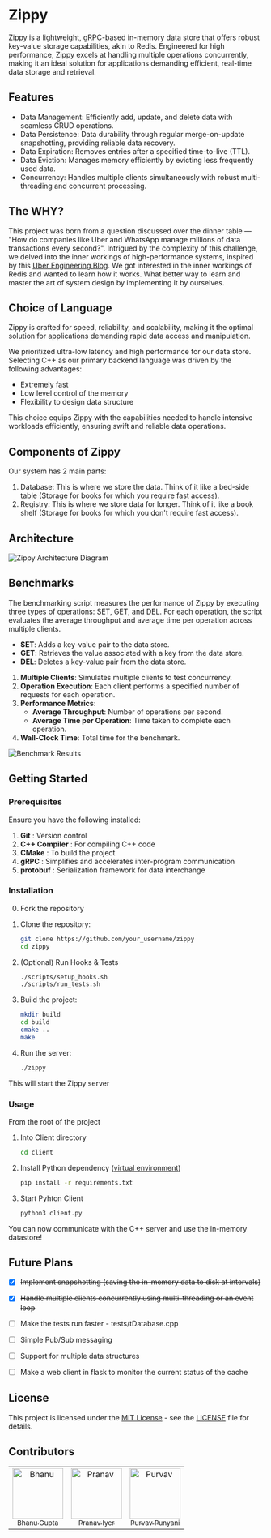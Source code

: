 # Zippy

Zippy is a lightweight, gRPC-based in-memory data store that offers robust key-value storage capabilities, akin to Redis. Engineered for high performance, Zippy excels at handling multiple operations concurrently, making it an ideal solution for applications demanding efficient, real-time data storage and retrieval.

## Features

- Data Management: Efficiently add, update, and delete data with seamless CRUD operations.
- Data Persistence: Data durability through regular merge-on-update snapshotting, providing reliable data recovery.
- Data Expiration: Removes entries after a specified time-to-live (TTL).
- Data Eviction: Manages memory efficiently by evicting less frequently used data.
- Concurrency: Handles multiple clients simultaneously with robust multi-threading and concurrent processing.

## The WHY?

This project was born from a question discussed over the dinner table — "How do companies like Uber and WhatsApp manage millions of data transactions every second?". Intrigued by the complexity of this challenge, we delved into the inner workings of high-performance systems, inspired by this [Uber Engineering Blog](https://www.uber.com/blog/how-uber-serves-over-40-million-reads-per-second-using-an-integrated-cache/). We got interested in the inner workings of Redis and wanted to learn how it works. What better way to learn and master the art of system design by implementing it by ourselves. 


## Choice of Language

Zippy is crafted for speed, reliability, and scalability, making it the optimal solution for applications demanding rapid data access and manipulation.

We prioritized ultra-low latency and high performance for our data store. Selecting C++ as our primary backend language was driven by the following advantages:

- Extremely fast
- Low level control of the memory
- Flexibility to design data structure

This choice equips Zippy with the capabilities needed to handle intensive workloads efficiently, ensuring swift and reliable data operations.

## Components of Zippy

Our system has 2 main parts:

1. Database: This is where we store the data. Think of it like a bed-side table (Storage for books for which you require fast access).
2. Registry: This is where we store data for longer. Think of it like a book shelf (Storage for books for which you don't require fast access).

## Architecture

![Zippy Architecture Diagram](https://github.com/bhngupta/zippy/blob/main/misc/zippy-arch.png?raw=true)

## Benchmarks 

The benchmarking script measures the performance of Zippy by executing three types of operations: SET, GET, and DEL. For each operation, the script evaluates the average throughput and average time per operation across multiple clients.

- **SET**: Adds a key-value pair to the data store.
- **GET**: Retrieves the value associated with a key from the data store.
- **DEL**: Deletes a key-value pair from the data store.

1. **Multiple Clients**: Simulates multiple clients to test concurrency.
2. **Operation Execution**: Each client performs a specified number of requests for each operation.
3. **Performance Metrics**:
    - **Average Throughput**: Number of operations per second.
    - **Average Time per Operation**: Time taken to complete each operation.
4. **Wall-Clock Time**: Total time for the benchmark.

![Benchmark Results](https://github.com/bhngupta/zippy/blob/main/misc/benchmarks.png?raw=true)

## Getting Started

### Prerequisites

Ensure you have the following installed:

1. **Git** : Version control
2. **C++ Compiler** : For compiling C++ code
3. **CMake** : To build the project
4. **gRPC** : Simplifies and accelerates inter-program communication
5. **protobuf** : Serialization framework for data interchange

### Installation

0. Fork the repository

1. Clone the repository:

   ```bash
   git clone https://github.com/your_username/zippy
   cd zippy
   ```

2. (Optional) Run Hooks & Tests

   ```bash
   ./scripts/setup_hooks.sh
   ./scripts/run_tests.sh
   ```


3. Build the project:

   ```bash
   mkdir build
   cd build
   cmake ..
   make
   ```

4. Run the server:

   ```bash
   ./zippy
   ```

This will start the Zippy server

### Usage 

From the root of the project

1. Into Client directory

   ```bash
   cd client
   ```

2. Install Python dependency ([virtual environment](https://docs.python.org/3/library/venv.html))

   ```bash
   pip install -r requirements.txt
   ```

3. Start Pyhton Client

   ```bash
   python3 client.py
   ```

You can now communicate with the C++ server and use the in-memory datastore!

## Future Plans

- [x] ~~Implement snapshotting (saving the in-memory data to disk at intervals)~~
- [x] ~~Handle multiple clients concurrently using multi-threading or an event loop~~ 
- [ ] Make the tests run faster - tests/tDatabase.cpp 
- [ ] Simple Pub/Sub messaging 
- [ ] Support for multiple data structures
- [ ] Make a web client in flask to monitor the current status of the cache


## License

This project is licensed under the [MIT License](https://opensource.org/license/MIT) - see the [LICENSE](https://github.com/bhngupta/zippy/blob/main/LICENSE) file for details.

## Contributors

<table>
	<tbody>
		<tr>
         <td align="center">
             <a href="https://github.com/bhngupta" >
                 <img src="https://avatars.githubusercontent.com/u/44861163?v=4" width="100;" alt="Bhanu"/>
                 <br />
                 <sub>Bhanu Gupta</sub>
             </a>
         </td>
         <td align="center">
             <a href="https://github.com/PranavN1234">
                 <img src="https://avatars.githubusercontent.com/u/44135759?v=4" width="100;" alt="Pranav"/>
                 <br />
                 <sub >Pranav Iyer</sub>
             </a>
         </td>
         <td align="center">
             <a href="https://github.com/Purvav0511">
                 <img src="https://avatars.githubusercontent.com/u/50676996?v=4" width="100;" alt="Purvav"/>
                 <br />
                 <sub>Purvav Punyani</sub>
             </a>
         </td>
		</tr>
	<tbody>
</table>
